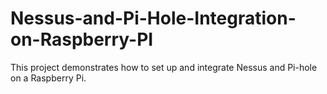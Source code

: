 # Nessus-and-Pi-Hole-Integration-on-Raspberry-PI
This project demonstrates how to set up and integrate Nessus and Pi-hole on a Raspberry Pi.
